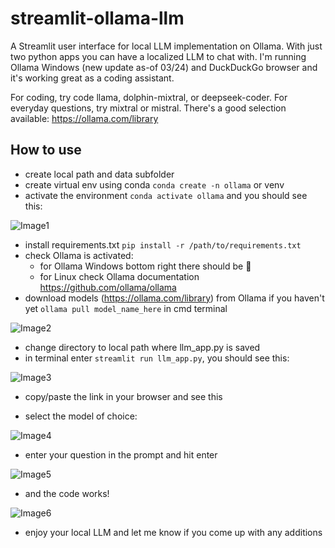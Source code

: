 # streamlit-ollama-llm
A Streamlit user interface for local LLM implementation on Ollama.  With just two python apps you can have a localized LLM to chat with.  I'm running Ollama Windows (new update as-of 03/24) and DuckDuckGo browser and it's working great as a coding assistant.  

For coding, try code llama, dolphin-mixtral, or deepseek-coder.  For everyday questions, try mixtral or mistral.  There's a good selection available:  https://ollama.com/library

## How to use
- create local path and data subfolder 
- create virtual env using conda `conda create -n ollama` or venv
- activate the environment `conda activate ollama` and you should see this:

 ![Image1](https://github.com/romilan24/streamlit-ollama-llm/blob/main/img/conda.JPG)

- install requirements.txt `pip install -r /path/to/requirements.txt`
- check Ollama is activated:
    - for Ollama Windows bottom right there should be 🦙
    - for Linux check Ollama documentation https://github.com/ollama/ollama
- download models (https://ollama.com/library) from Ollama if you haven't yet `ollama pull model_name_here` in cmd terminal

![Image2](https://github.com/romilan24/streamlit-ollama-llm/blob/main/img/ollama_pull.JPG)

- change directory to local path where llm_app.py is saved
- in terminal enter `streamlit run llm_app.py`, you should see this:

![Image3](https://github.com/romilan24/streamlit-ollama-llm/blob/main/img/run_streamlit.JPG)

- copy/paste the link in your browser and see this

- select the model of choice:
  
![Image4](https://github.com/romilan24/llama-index-RAG/blob/main/img/streamlit_model.JPG)

- enter your question in the prompt and hit enter
  
![Image5](https://github.com/romilan24/llama-index-RAG/blob/main/img/integer_sum.JPG)

- and the code works!

![Image6](https://github.com/romilan24/llama-index-RAG/blob/main/it_works.JPG)

- enjoy your local LLM and let me know if you come up with any additions
